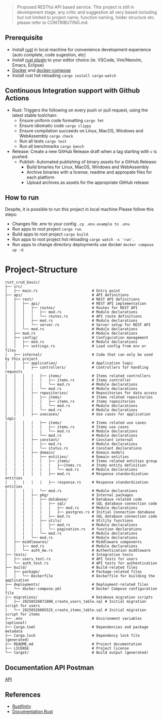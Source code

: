 > Proposed RESTful API based service. This project is still in development stage, any critic and suggestion all very based including but not limited to project name, function naming, folder structure etc. please refer to CONTRIBUTING.md.

## Prerequisite

- Install [rust](https://doc.rust-lang.org/book/ch01-01-installation.html) in local machine for convenience development experience (auto complete, code sugestion, etc)
- Install [rust plugin](https://www.rust-lang.org/tools) to your editor choice (ie. VSCode, Vim/Neovim, Emacs, Eclipse)
- [Docker](https://docs.docker.com/install/) and [docker-compose](https://docs.docker.com/compose/)
- Install rust hot reloading `cargo install cargo-watch`

## Continuous Integration support with Github Actions
- Rust: Triggers the following on every push or pull request, using the latest stable toolchain:
    - Ensure uniform code formatting `cargo fmt`
    - Ensure idiomatic code `cargo clippy`
    - Ensure compilation succeeds on Linux, MacOS, Windows and WebAssembly `cargo check`
    - Run all tests `cargo test`
    - Run all benchmarks `cargo bench`
- Release: Create a new GitHub Release draft when a tag starting with `v` is pushed.
  - Publish: Automated publishing of binary assets for a GitHub Release:
    - Build binaries for Linux, MacOS, Windows and WebAssembly
    - Archive binaries with a license, readme and appropate files for each platform
    - Upload archives as assets for the appropriate GitHub release

## How to run

Despite, it is possible to run this project in local machine Please follow this steps:
- Changes file .env to your config `.cp .env.example to .env`.
- Run apps to root project `cargo run`.
- Build apps to root project `cargo build`.
- Run apps to root project hot reloading `cargo watch -x 'run'`.
- Run apps to change directory deployments use docker `docker compose up -d`.

# Project-Structure

    rust_crud_basic/
    ├── src/
    │   ├── main.rs                         # Entry point
    ├── api/                                # API definitions
    │   ├── rest/                           # REST API definitions
    │   │   ├── api/                        # REST API implementation
    │   │   │   ├── routes/                 # Routes for REST API
    │   │   │   |   ├── mod.rs              # Module declarations
    │   │   │   |   └── routes.rs           # API route definitions
    │   │   │   ├── mod.rs                  # Module declarations
    │   │   │   └── server.rs               # Server setup for REST API
    │   │   └── mod.rs                      # Module declarations
    │   ├── mod.rs                          # Module declarations
    │   ├── config/                         # Configuration management
    │   │   ├── mod.rs                      # Module declarations
    │   │   ├── settings.rs                 # Load config from env or files
    │   ├── internal/                       # Code that can only be used by this project
    │   │   ├── application/                # Application logic
    │   │   |   ├── controllers/            # Controllers for handling requests
    │   │   │   |   ├── items/              # Items related controllers
    │   │   │   |   |   ├── items.rs        # Items controller
    │   │   │   |   |   └── mod.rs          # Module declarations
    │   │   │   |   └── mod.rs              # Module declarations
    │   │   |   ├── repositories/           # Repositories for data access
    │   │   │   |   ├── items/              # Items related repositories
    │   │   │   |   |   ├── items.rs        # Items repositories
    │   │   │   |   |   └── mod.rs          # Module declarations
    │   │   │   |   └── mod.rs              # Module declarations
    │   │   |   ├── usecases/               # Use cases for application logic
    │   │   │   |   ├── items/              # Items related use cases
    │   │   │   |   |   ├── items.rs        # Items use cases
    │   │   │   |   |   └── mod.rs          # Module declarations
    │   │   │   |   └── mod.rs              # Module declarations
    │   |   |   ├── constant/               # Constant internal
    │   │   |   |   ├── mod.rs              # Module declarations
    │   │   |   |   └── status.rs           # Constant declarations
    │   |   |   ├── domain/                 # Domain models
    │   │   |   |   ├── entities/           # Domain entities
    │   │   |   |   |   ├── items/          # Items related entities group
    |   |   |   |   |   |   ├──items.rs     # Items entity definition
    |   |   |   |   |   |   └── mod.rs      # Module declarations
    │   │   |   |   |   ├── mod.rs          # Response standardization entities
    │   │   |   |   |   ├── response.rs     # Response standardization entities
    │   │   |   |   └── mod.rs              # Module declarations
    │   │   |   ├── pkg/                    # Internal packages
    │   │   |   |   ├── database/           # Database related code
    │   │   |   |   |   ├── sql/            # SQL database connection code
    │   │   |   |   |   |   ├── mod.rs      # Module declarations
    │   │   |   |   |   |   ├── postgres.rs # Initial Connection database
    │   │   |   |   |   ├── mod.rs          # SQL database connection code
    │   │   |   |   ├── utils/              # Utility functions
    │   │   |   |   |   ├── mod.rs          # Module declarations
    │   │   |   |   |   └── pagination.rs   # function declarations
    │   │   |   |   └── mod.rs              # Module declarations
    │   │   |   └── mod.rs                  # Module declarations
    │   ├── middlewares/                    # Middleware components
    │   │   ├── mod.rs                      # Module declarations
    │   │   └── auth_mw.rs                  # Authentication middleware
    ├── tests/                              # Integration tests
    │   ├── users_test.rs                   # API tests for users
    │   └── auth_test.rs                    # API tests for authentication
    ├── build/                              # Build-related files
    │   ├── package/                        # Package-related files
    │   │   └── Dockerfile                  # Dockerfile for building the application
    ├── deployments/                        # Deployment-related files
    │   └── docker-compose.yml              # Docker Compose configuration file
    ├── migrations/                         # Database migration scripts
    │   ├── 20250326071808_create_users_table.sql # Initial migration script for users
    │   └── 20250326085525_create_items_table.sql # Initial migration script for items
    ├── .env                                # Environment variables (optional)
    ├── Cargo.toml                          # Dependencies and package metadata
    ├── Cargo.lock                          # Dependency lock file (generated)
    ├── README.md                           # Project documentation
    ├── LICENSE                             # Project license
    └── target/                             # Build output (generated)

## Documentation API Postman

[API](https://documenter.getpostman.com/view/4324137/2sAYkGLega)

## References
- [Rustfinity](https://www.rustfinity.com/blog/create-high-performance-rest-api-with-rust)
- [Documentation Rust](https://doc.rust-lang.org/rust-by-example/flow_control/if_else.html)